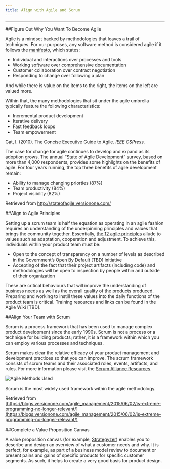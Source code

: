 ```yaml
---
title: Align with Agile and Scrum
---
```

------------------------------------------------------------------

##Figure Out Why You Want To Become Agile

Agile is a mindset backed by methodologies that leaves a trail of techniques. For our purposes, any software method is considered agile if it follows the [manifesto](http://agilemanifesto.org/principles.html), which states:

* Individual and interactions over processes and tools
* Working software over comprehensive documentation
* Customer collaboration over contract negotiation
* Responding to change over following a plan

And while there is value on the items to the right, the items on the left are valued more.

Within that, the many methodologies that sit under the agile umbrella typically feature the following characteristics:

* Incremental product development
* Iterative delivery
* Fast feedback loops
* Team empowerment

Gat, I. (2010). The Concise Executive Guide to Agile. *IEEE CSPress.*

The case for change for agile continues to develop and expand as its adoption grows.  The annual “State of Agile Development” survey, based on more than 4,000 respondents, provides some highlights on the benefits of agile. For four years running, the top three benefits of agile development remain:
 
* Ability to manage changing priorties (87%)
* Team productivity (84%)
* Project visibility (82%)

Retrieved from http://stateofagile.versionone.com/

##Align to Agile Principles

Setting up a scrum team is half the equation as operating in an agile fashion requires an understanding of the underpinning principles and values that brings the community together. Essentially, [the 12 agile principles](http://www.agilemanifesto.org/principles.html) allude to values such as adaptation, cooperation and adjustment. To achieve this, individuals within your product team must be:
 
* Open to the concept of transparency on a number of levels as described in the Government’s Open By Default [TBD] initiative
* Accepting of the fact that their project artifacts (including code) and methodologies will be open to inspection by people within and outside of their organization 

These are critical behaviours that will improve the understanding of business needs as well as the overall quality of the products produced. Preparing and working to instill these values into the daily functions of the product team is critical. Training resources and links can be found in the Agile Wiki [TBD].

##Align Your Team with Scrum

Scrum is a process framework that has been used to manage complex product development since the early 1990s. Scrum is not a process or a technique for building products; rather, it is a framework within which you can employ various processes and techniques. 

Scrum makes clear the relative efficacy of your product management and development practices so that you can improve. The scrum framework consists of scrum teams and their associated roles, events, artifacts, and rules. For more information please visit the [Scrum Alliance Resources](https://www.scrumalliance.org/why-scrum/scrum-guide). 

<img src="{{site.baseurl}}/images/agile_methods_used.jpg" alt="Agile Methods Used">

Scrum is the most widely used framework within the agile methodology. 

Retrieved from [https://blogs.versionone.com/agile_management/2015/06/02/is-extreme-programming-no-longer-relevant/](https://blogs.versionone.com/agile_management/2015/06/02/is-extreme-programming-no-longer-relevant/)

##Complete a Value Proposition Canvas

A value proposition canvas (for example, [Strategyzer](http://www.businessmodelgeneration.com/canvas/vpc)) enables you to describe and design an overview of what a customer needs and why. It is perfect, for example, as part of a business model review to document or present pains and gains of specific products for specific customer segments. As such, it helps to create a very good basis for product design.

